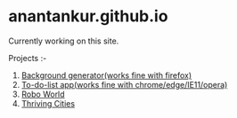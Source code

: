 # anantankur.github.io

Currently working on this site.

Projects :-
1) [Background generator(works fine with firefox)](https://anantankur.github.io/background-gen)
2) [To-do-list app(works fine with chrome/edge/IE11/opera)](https://anantankur.github.io/list)
3) [Robo World](https://anantankur.github.io/robo)
4) [Thriving Cities](https://anantankur.github.io/thriving)
